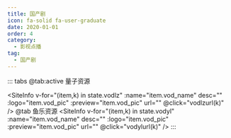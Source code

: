 ```yaml
---
title: 国产剧
icon: fa-solid fa-user-graduate
date: 2020-01-01
order: 4
category:
  - 影视点播
tag:
  - 国产剧
---
```

<ArtPlayer :src="state.src" :config="artPlayerConfig" />

::: tabs
@tab:active 量子资源

<SiteInfo v-for="(item,k) in state.vodlz" :name="item.vod_name" desc="" :logo="item.vod_pic"
  :preview="item.vod_pic" url="" @click="vodlzurl(k)" />
@tab 鱼乐资源
<SiteInfo v-for="(item,k) in state.vodyl" :name="item.vod_name" desc="" :logo="item.vod_pic"
  :preview="item.vod_pic" url="" @click="vodylurl(k)" />
:::

<script setup lang="ts">
  import { artplayerPlaylist } from 'cps/artplayer-plugin-playlist'
  import { vod } from 'db'
  import { poster, Hls } from 'cps/artConst'
  import { useStorage } from '@vueuse/core'
  import { onMounted, nextTick, onDeactivated } from "vue";
  const state = useStorage(
    "vod-gcj",
    {
      src:"",
      vodlz: [],
      vodyl: [],
      PlayList: []
    }
  )
 
  onMounted(async () => {
    const lzcaiji = await vod.find({ "name": "lzcaiji-gcj" })
    const ylzy = await vod.find({ "name": "ylzy-guochanju" })
    state.value.vodlz = lzcaiji.data
    state.value.vodyl = ylzy.data
    vodlzurl(0)
  });
  const vodlzurl = (key) => {
    const { vodlz } = state.value
    state.value.PlayList =vodlz[key].play_list
    state.value.src = vodlz[key].play_list[0].url
  }
  const vodylurl = (key) => {
    const { vodyl } = state.value
    state.value.PlayList =vodyl[key].play_list
    state.value.src = vodyl[key].play_list[0].url
  }
  const artPlayerConfig = {
    poster,
    fullscreen: true,
    fullscreenWeb: true,
    autoplay: true,
    muted: true,
    type: "Hls",
    customType: { Hls },
    plugins: [
      artplayerPlaylist({
        autoNext: true,
        playlist: state.value.PlayList
      })
    ],
  }
</script>